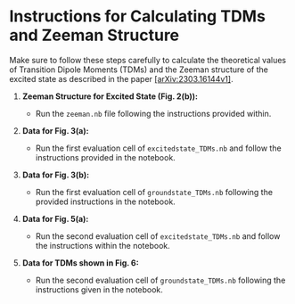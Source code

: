 # Instructions for Calculating TDMs and Zeeman Structure

Make sure to follow these steps carefully to calculate the theoretical values of Transition Dipole Moments (TDMs) and the Zeeman structure of the excited state as described in the paper <a href="https://arxiv.org/abs/2303.16144v1" target="_top">[arXiv:2303.16144v1]</a>.

1. **Zeeman Structure for Excited State (Fig. 2(b)):**
   - Run the `zeeman.nb` file following the instructions provided within.

2. **Data for Fig. 3(a):**
   - Run the first evaluation cell of `excitedstate_TDMs.nb` and follow the instructions provided in the notebook.

3. **Data for Fig. 3(b):**
   - Run the first evaluation cell of `groundstate_TDMs.nb` following the provided instructions in the notebook.

4. **Data for Fig. 5(a):**
   - Run the second evaluation cell of `excitedstate_TDMs.nb` and follow the instructions within the notebook.

5. **Data for TDMs shown in Fig. 6:**
   - Run the second evaluation cell of `groundstate_TDMs.nb` following the instructions given in the notebook.




